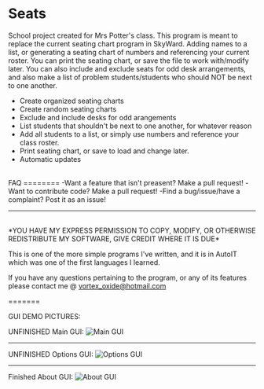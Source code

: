 Seats
========
<p>School project created for Mrs Potter's class. This program is meant to replace the current seating chart program in SkyWard. Adding names to a list, or generating a seating chart of numbers and referencing your current roster. You can print the seating chart, or save the file to work with/modify later. You can also include and exclude seats for odd desk  arrangements, and also make a list of problem students/students who should NOT be next to one another.</p>

- Create organized seating charts
- Create random seating charts
- Exclude and include desks for odd arangements
- List students that shouldn't be next to one another, for whatever reason
- Add all students to a list, or simply use numbers and reference your class roster.
- Print seating chart, or save to load and change later.
- Automatic updates
<br>
FAQ
========
-Want a feature that isn't preasent? Make a pull request!</b>
-Want to contribute code? Make a pull request!</b>
-Find a bug/issue/have a complaint? Post it as an issue!</b>
<br>
<hr>
<br>
*YOU HAVE MY EXPRESS PERMISSION TO COPY, MODIFY, OR OTHERWISE REDISTRIBUTE MY SOFTWARE, GIVE CREDIT WHERE IT IS DUE*

This is one of the more simple programs I've written, and it is in AutoIT which was one of the first languages I learned.

If you have any questions pertaining to the program, or any of its features please contact me @ vortex_oxide@hotmail.com

=======

GUI DEMO PICTURES:

UNFINISHED Main GUI:
<img src="http://i.gyazo.com/a3af8a7b3a254ad9ce6f92074011e83a.png" alt="Main GUI">

---

UNFINISHED Options GUI:
<img src="http://i.gyazo.com/f3a809c744fb813e11f68857086438d1.png" alt="Options GUI">

---

Finished About GUI:
<img src="http://i.gyazo.com/5d70b58f3265a2ca51c286bd7ba25cc4.png" alt="About GUI">
